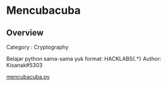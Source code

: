 Mencubacuba
===
## Overview
Category : Cryptography

Belajar python sama-sama yuk format: HACKLABS{.*}
Author: Kisanak#5303

[mencubacuba.py]()